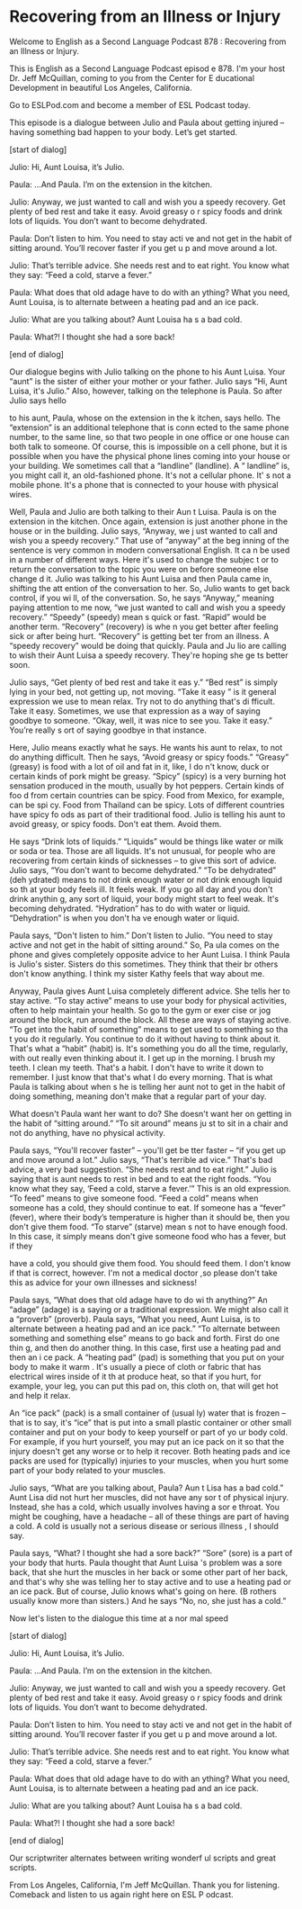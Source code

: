 # Recovering from an Illness or Injury

Welcome to English as a Second Language Podcast 878 : Recovering from an Illness or Injury.

This is English as a Second Language Podcast episod e 878. I'm your host Dr. Jeff McQuillan, coming to you from the Center for E ducational Development in beautiful Los Angeles, California.

Go to ESLPod.com and become a member of ESL Podcast  today.

This episode is a dialogue between Julio and Paula about getting injured – having something bad happen to your body. Let’s get  started.

[start of dialog]

Julio:  Hi, Aunt Louisa, it’s Julio.

Paula:  ...And Paula.  I’m on the extension in the kitchen.

Julio:  Anyway, we just wanted to call and wish you  a speedy recovery.  Get plenty of bed rest and take it easy. Avoid greasy o r spicy foods and drink lots of liquids. You don’t want to become dehydrated.

Paula:  Don’t listen to him.  You need to stay acti ve and not get in the habit of sitting around.  You’ll recover faster if you get u p and move around a lot.

Julio:  That’s terrible advice.  She needs rest and  to eat right.  You know what they say: “Feed a cold, starve a fever.”

Paula:  What does that old adage have to do with an ything?  What you need, Aunt Louisa, is to alternate between a heating pad and an ice pack.

Julio:  What are you talking about?  Aunt Louisa ha s a bad cold.

Paula:  What?!  I thought she had a sore back!

[end of dialog]

Our dialogue begins with Julio talking on the phone  to his Aunt Luisa. Your “aunt” is the sister of either your mother or your father.  Julio says “Hi, Aunt Luisa, it's Julio.” Also, however, talking on the telephone is Paula. So after Julio says hello

to his aunt, Paula, whose on the extension in the k itchen, says hello. The “extension” is an additional telephone that is conn ected to the same phone number, to the same line, so that two people in one  office or one house can both talk to someone. Of course, this is impossible on a  cell phone, but it is possible when you have the physical phone lines coming into your house or your building. We sometimes call that a “landline” (landline). A “ landline” is, you might call it, an old-fashioned phone. It's not a cellular phone. It' s not a mobile phone. It's a phone that is connected to your house with physical  wires.

Well, Paula and Julio are both talking to their Aun t Luisa. Paula is on the extension in the kitchen. Once again, extension is just another phone in the house or in the building. Julio says, “Anyway, we j ust wanted to call and wish you a speedy recovery.” That use of “anyway” at the beg inning of the sentence is very common in modern conversational English. It ca n be used in a number of different ways. Here it's used to change the subjec t or to return the conversation to the topic you were on before someone else change d it. Julio was talking to his Aunt Luisa and then Paula came in, shifting the att ention of the conversation to her. So, Julio wants to get back control, if you wi ll, of the conversation. So, he says “Anyway,” meaning paying attention to me now, “we just wanted to call and wish you a speedy recovery.” “Speedy” (speedy) mean s quick or fast. “Rapid” would be another term. “Recovery” (recovery) is whe n you get better after feeling sick or after being hurt. “Recovery” is getting bet ter from an illness. A “speedy recovery” would be doing that quickly. Paula and Ju lio are calling to wish their Aunt Luisa a speedy recovery. They're hoping she ge ts better soon.

Julio says, “Get plenty of bed rest and take it eas y.” “Bed rest” is simply lying in your bed, not getting up, not moving. “Take it easy ” is it general expression we use to mean relax. Try not to do anything that's di fficult. Take it easy. Sometimes, we use that expression as a way of saying goodbye to someone. “Okay, well, it was nice to see you. Take it easy.” You’re really s ort of saying goodbye in that instance.

Here, Julio means exactly what he says. He wants his aunt to relax, to not do anything difficult. Then he says, “Avoid greasy or spicy foods.” “Greasy” (greasy) is food with a lot of oil and fat in it, like, I do n't know, duck or certain kinds of pork might be greasy. “Spicy” (spicy) is a very burning hot sensation produced in the mouth, usually by hot peppers. Certain kinds of foo d from certain countries can be spicy. Food from Mexico, for example, can be spi cy. Food from Thailand can be spicy. Lots of different countries have spicy fo ods as part of their traditional food. Julio is telling his aunt to avoid greasy, or  spicy foods. Don't eat them. Avoid them.

He says “Drink lots of liquids.” “Liquids” would be  things like water or milk or soda or tea. Those are all liquids. It's not unusual, for people who are recovering from certain kinds of sicknesses – to give this sort of advice. Julio says, “You don't want to become dehydrated.” “To be dehydrated” (deh ydrated) means to not drink enough water or not drink enough liquid so th at your body feels ill. It feels weak. If you go all day and you don't drink anythin g, any sort of liquid, your body might start to feel weak. It's becoming dehydrated.  “Hydration” has to do with water or liquid. “Dehydration” is when you don't ha ve enough water or liquid.

Paula says, “Don't listen to him.” Don't listen to Julio. “You need to stay active and not get in the habit of sitting around.” So, Pa ula comes on the phone and gives completely opposite advice to her Aunt Luisa.  I think Paula is Julio's sister. Sisters do this sometimes. They think that their br others don't know anything. I think my sister Kathy feels that way about me.

Anyway, Paula gives Aunt Luisa completely different  advice. She tells her to stay active. “To stay active” means to use your body for  physical activities, often to help maintain your health. So go to the gym or exer cise or jog around the block, run around the block. All these are ways of staying  active. “To get into the habit of something” means to get used to something so tha t you do it regularly. You continue to do it without having to think about it.  That's what a “habit” (habit) is. It's something you do all the time, regularly, with out really even thinking about it. I get up in the morning. I brush my teeth. I clean my  teeth. That's a habit. I don't have to write it down to remember. I just know that  that's what I do every morning. That is what Paula is talking about when s he is telling her aunt not to get in the habit of doing something, meaning don't make that a regular part of your day.

What doesn't Paula want her want to do? She doesn't  want her on getting in the habit of “sitting around.” “To sit around” means ju st to sit in a chair and not do anything, have no physical activity.

Paula says, “You'll recover faster” – you'll get be tter faster – “if you get up and move around a lot.” Julio says, “That's terrible ad vice.” That's bad advice, a very bad suggestion. “She needs rest and to eat right.” Julio is saying that is aunt needs to rest in bed and to eat the right foods. “You know what they say, ‘Feed a cold, starve a fever.’” This is an old expression. “To feed” means to give someone food. “Feed a cold” means when someone has a cold, they should continue  to eat. If someone has a “fever” (fever), where their body’s temperature is higher than it should be, then you don't give them food. “To starve” (starve) mean s not to have enough food. In this case, it simply means don't give someone food who has a fever, but if they

have a cold, you should give them food. You should feed them. I don't know if that is correct, however. I'm not a medical doctor ,so please don't take this as advice for your own illnesses and sickness!

Paula says, “What does that old adage have to do wi th anything?” An “adage” (adage) is a saying or a traditional expression. We  might also call it a “proverb” (proverb). Paula says, “What you need, Aunt Luisa, is to alternate between a heating pad and an ice pack.” “To alternate between  something and something else” means to go back and forth. First do one thin g, and then do another thing. In this case, first use a heating pad and then an i ce pack. A “heating pad” (pad) is something that you put on your body to make it warm . It's usually a piece of cloth or fabric that has electrical wires inside of it th at produce heat, so that if you hurt, for example, your leg, you can put this pad on, this cloth on, that will get hot and help it relax.

An “ice pack” (pack) is a small container of (usual ly) water that is frozen – that is to say, it's “ice” that is put into a small plastic  container or other small container and put on your body to keep yourself or part of yo ur body cold. For example, if you hurt yourself, you may put an ice pack on it so  that the injury doesn't get any worse or to help it recover. Both heating pads and ice packs are used for (typically) injuries to your muscles, when you hurt  some part of your body related to your muscles.

Julio says, “What are you talking about, Paula? Aun t Lisa has a bad cold.” Aunt Lisa did not hurt her muscles, did not have any sor t of physical injury. Instead, she has a cold, which usually involves having a sor e throat. You might be coughing, have a headache – all of these things are  part of having a cold. A cold is usually not a serious disease or serious illness , I should say.

Paula says, “What? I thought she had a sore back?” “Sore” (sore) is a part of your body that hurts. Paula thought that Aunt Luisa 's problem was a sore back, that she hurt the muscles in her back or some other  part of her back, and that's why she was telling her to stay active and to use a  heating pad or an ice pack. But of course, Julio knows what's going on here. (B rothers usually know more than sisters.) And he says “No, no, she just has a cold.”

Now let's listen to the dialogue this time at a nor mal speed

[start of dialog]

Julio:  Hi, Aunt Louisa, it’s Julio.

Paula:  ...And Paula.  I’m on the extension in the kitchen.

Julio:  Anyway, we just wanted to call and wish you  a speedy recovery.  Get plenty of bed rest and take it easy. Avoid greasy o r spicy foods and drink lots of liquids. You don’t want to become dehydrated.

Paula:  Don’t listen to him.  You need to stay acti ve and not get in the habit of sitting around.  You’ll recover faster if you get u p and move around a lot.

Julio:  That’s terrible advice.  She needs rest and  to eat right.  You know what they say: “Feed a cold, starve a fever.”

Paula:  What does that old adage have to do with an ything?  What you need, Aunt Louisa, is to alternate between a heating pad and an ice pack.

Julio:  What are you talking about?  Aunt Louisa ha s a bad cold.

Paula:  What?!  I thought she had a sore back!

[end of dialog]

Our scriptwriter alternates between writing wonderf ul scripts and great scripts.

From Los Angeles, California, I'm Jeff McQuillan. Thank you for listening. Comeback and listen to us again right here on ESL P odcast.



